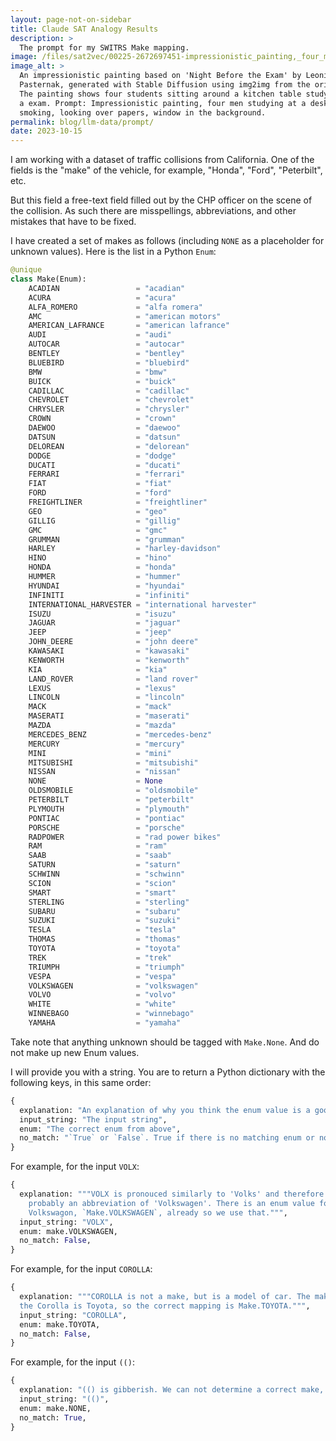 ```yaml
---
layout: page-not-on-sidebar
title: Claude SAT Analogy Results
description: >
  The prompt for my SWITRS Make mapping.
image: /files/sat2vec/00225-2672697451-impressionistic_painting,_four_men_studying_at_a_desk,_smoking,_looking_over_papers,_window_in_the_background.png
image_alt: >
  An impressionistic painting based on 'Night Before the Exam' by Leonid
  Pasternak, generated with Stable Diffusion using img2img from the original.
  The painting shows four students sitting around a kitchen table studying for
  a exam. Prompt: Impressionistic painting, four men studying at a desk,
  smoking, looking over papers, window in the background.
permalink: blog/llm-data/prompt/
date: 2023-10-15
---
```


<div class="chatgpt-edit-block"> 
<div class="chatgpt-prompt-only" markdown="1"> 
I am working with a dataset of traffic collisions from California. One of the
fields is the "make" of the vehicle, for example, "Honda", "Ford",
"Peterbilt", etc.

But this field a free-text field filled out by the CHP officer on the scene of
the collision. As such there are misspellings, abbreviations, and other
mistakes that have to be fixed. 

I have created a set of makes as follows (including `NONE` as a placeholder
for unknown values). Here is the list in a Python `Enum`:

```python
@unique
class Make(Enum):
    ACADIAN                 = "acadian"
    ACURA                   = "acura"
    ALFA_ROMERO             = "alfa romera"
    AMC                     = "american motors"
    AMERICAN_LAFRANCE       = "american lafrance"
    AUDI                    = "audi"
    AUTOCAR                 = "autocar"
    BENTLEY                 = "bentley"
    BLUEBIRD                = "bluebird"
    BMW                     = "bmw"
    BUICK                   = "buick"
    CADILLAC                = "cadillac"
    CHEVROLET               = "chevrolet"
    CHRYSLER                = "chrysler"
    CROWN                   = "crown"
    DAEWOO                  = "daewoo"
    DATSUN                  = "datsun"
    DELOREAN                = "delorean"
    DODGE                   = "dodge"
    DUCATI                  = "ducati"
    FERRARI                 = "ferrari"
    FIAT                    = "fiat"
    FORD                    = "ford"
    FREIGHTLINER            = "freightliner"
    GEO                     = "geo"
    GILLIG                  = "gillig"
    GMC                     = "gmc"
    GRUMMAN                 = "grumman"
    HARLEY                  = "harley-davidson"
    HINO                    = "hino"
    HONDA                   = "honda"
    HUMMER                  = "hummer"
    HYUNDAI                 = "hyundai"
    INFINITI                = "infiniti"
    INTERNATIONAL_HARVESTER = "international harvester"
    ISUZU                   = "isuzu"
    JAGUAR                  = "jaguar"
    JEEP                    = "jeep"
    JOHN_DEERE              = "john deere"
    KAWASAKI                = "kawasaki"
    KENWORTH                = "kenworth"
    KIA                     = "kia"
    LAND_ROVER              = "land rover"
    LEXUS                   = "lexus"
    LINCOLN                 = "lincoln"
    MACK                    = "mack"
    MASERATI                = "maserati"
    MAZDA                   = "mazda"
    MERCEDES_BENZ           = "mercedes-benz"
    MERCURY                 = "mercury"
    MINI                    = "mini"
    MITSUBISHI              = "mitsubishi"
    NISSAN                  = "nissan"
    NONE                    = None
    OLDSMOBILE              = "oldsmobile"
    PETERBILT               = "peterbilt"
    PLYMOUTH                = "plymouth"
    PONTIAC                 = "pontiac"
    PORSCHE                 = "porsche"
    RADPOWER                = "rad power bikes"
    RAM                     = "ram"
    SAAB                    = "saab"
    SATURN                  = "saturn"
    SCHWINN                 = "schwinn"
    SCION                   = "scion"
    SMART                   = "smart"
    STERLING                = "sterling"
    SUBARU                  = "subaru"
    SUZUKI                  = "suzuki"
    TESLA                   = "tesla"
    THOMAS                  = "thomas"
    TOYOTA                  = "toyota"
    TREK                    = "trek"
    TRIUMPH                 = "triumph"
    VESPA                   = "vespa"
    VOLKSWAGEN              = "volkswagen"
    VOLVO                   = "volvo"
    WHITE                   = "white"
    WINNEBAGO               = "winnebago"
    YAMAHA                  = "yamaha"
```

Take note that anything unknown should be tagged with `Make.None`. And do not
make up new Enum values.

I will provide you with a string. You are to return a Python dictionary with
the following keys, in this same order:

```python
{
  explanation: "An explanation of why you think the enum value is a good match, or why there is no match possible.",
  input_string: "The input string",
  enum: "The correct enum from above",
  no_match: "`True` or `False`. True if there is no matching enum or no way to make a match, otherwise False.", 
}
```

For example, for the input `VOLX`:

```python
{
  explanation: """VOLX is pronouced similarly to 'Volks' and therefore this is
    probably an abbreviation of 'Volkswagen'. There is an enum value for
    Volkswagon, `Make.VOLKSWAGEN`, already so we use that.""",
  input_string: "VOLX",
  enum: make.VOLKSWAGEN,
  no_match: False,
}
```

For example, for the input `COROLLA`:

```python
{
  explanation: """COROLLA is not a make, but is a model of car. The maker of
  the Corolla is Toyota, so the correct mapping is Make.TOYOTA.""",
  input_string: "COROLLA",
  enum: make.TOYOTA,
  no_match: False,
}
```

For example, for the input `(()`:

```python
{
  explanation: "(() is gibberish. We can not determine a correct make, so use Make.NONE.",
  input_string: "(()",
  enum: make.NONE,
  no_match: True,
}
```
